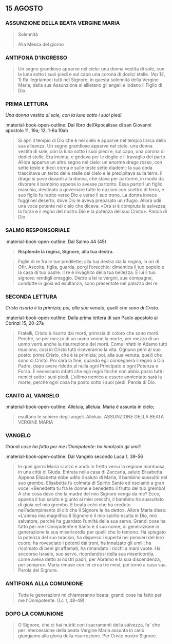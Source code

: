 ## 15 AGOSTO
> 
### ASSUNZIONE DELLA BEATA VERGINE MARIA
> 
> Solennità
> 
> Alla Messa del giorno
> 
### ANTIFONA D'INGRESSO
> Un segno grandioso apparve nel cielo: una donna vestita di sole, con la luna sotto i suoi piedi e sul capo una corona di dodici stelle. (Ap 12, 1)
> Ra llegriamoci tutti nel Signore, in questa solennità della Vergine Maria; della sua Assunzione si allietano gli angeli e lodano il Figlio di Dio.
> 
### PRIMA LETTURA
*Una donna vestita di sole, con la luna sotto i suoi piedi.*

:material-book-open-outline: Dal libro dell’Apocalisse di san Giovanni apostolo
11, 19a; 12, 1-6a.10ab

> Si aprì il tempio di Dio che è nel cielo e apparve nel tempio l’arca della sua alleanza. Un segno grandioso apparve nel cielo: una donna vestita di sole, con la luna sotto i suoi piedi e, sul capo, una corona di dodici stelle. Era incinta, e gridava per le doglie e il travaglio del parto. Allora apparve un altro segno nel cielo: un enorme drago rosso, con sette teste e dieci corna e sulle teste sette diademi; la sua coda trascinava un terzo delle stelle del cielo e le precipitava sulla terra. Il drago si pose davanti alla donna, che stava per partorire, in modo da divorare il bambino appena lo avesse partorito. Essa partorì un figlio maschio, destinato a governare tutte le nazioni con scettro di ferro, e suo figlio fu rapito verso Dio e verso il suo trono. La donna invece fuggì nel deserto, dove Dio le aveva preparato un rifugio. Allora udii una voce potente nel cielo che diceva: «Ora si è compiuta la salvezza, la forza e il regno del nostro Dio e la potenza del suo Cristo». Parola di Dio.
> 
### SALMO RESPONSORIALE
:material-book-open-outline: Dal Salmo 44 (45)

>**Risplende la regina, Signore, alla tua destra.**

> Figlie di re fra le tue predilette;
> alla tua destra sta la regina, in ori di Ofir.
> Ascolta, figlia, guarda, porgi l’orecchio:
> dimentica il tuo popolo e la casa di tuo padre.
> Il re è invaghito della tua bellezza.
> È lui il tuo signore: rendigli omaggio.
> Dietro a lei le vergini, sue compagne,
> condotte in gioia ed esultanza,
> sono presentate nel palazzo del re.
> 
### SECONDA LETTURA
*Cristo risorto è la primizia; poi, alla sua venuta, quelli che sono di Cristo.*

:material-book-open-outline: Dalla prima lettera di san Paolo apostolo ai Corìnzi
15, 20-27a

> Fratelli, Cristo è risorto dai morti, primizia di coloro che sono morti. Perché, se per mezzo di un uomo venne la morte, per mezzo di un uomo verrà anche la risurrezione dei morti. Come infatti in Adamo tutti muoiono, così in Cristo tutti riceveranno la vita. Ognuno però al suo posto: prima Cristo, che è la primizia; poi, alla sua venuta, quelli che sono di Cristo. Poi sarà la fine, quando egli consegnerà il regno a Dio Padre, dopo avere ridotto al nulla ogni Principato e ogni Potenza e Forza. È necessario infatti che egli regni finché non abbia posto tutti i nemici sotto i suoi piedi. L’ultimo nemico a essere annientato sarà la morte, perché ogni cosa ha posto sotto i suoi piedi. Parola di Dio.
> 
### CANTO AL VANGELO
:material-book-open-outline: Alleluia, alleluia.
Maria è assunta in cielo;
> esultano le schiere degli angeli.
> Alleluia. ASSUNZIONE DELLA BEATA VERGINE MARIA
> 
### VANGELO
*Grandi cose ha fatto per me l’Onnipotente: ha innalzato gli umili.*

:material-book-open-outline: Dal Vangelo secondo Luca
1, 39-56

> In quei giorni Maria si alzò e andò in fretta verso la regione montuosa, in una città di Giuda. Entrata nella casa di Zaccarìa, salutò Elisabetta. Appena Elisabetta ebbe udito il saluto di Maria, il bambino sussultò nel suo grembo. Elisabetta fu colmata di Spirito Santo ed esclamò a gran voce: «Benedetta tu fra le donne e benedetto il frutto del tuo grembo! A che cosa devo che la madre del mio Signore venga da me? Ecco, appena il tuo saluto è giunto ai miei orecchi, il bambino ha sussultato di gioia nel mio grembo. E beata colei che ha creduto nell’adempimento di ciò che il Signore le ha detto». Allora Maria disse: «L’anima mia magnifica il Signore e il mio spirito esulta in Dio, mio salvatore, perché ha guardato l’umiltà della sua serva. Grandi cose ha fatto per me l’Onnipotente e Santo è il suo nome; di generazione in generazione la sua misericordia per quelli che lo temono. Ha spiegato la potenza del suo braccio, ha disperso i superbi nei pensieri del loro cuore; ha rovesciato i potenti dai troni, ha innalzato gli umili; ha ricolmato di beni gli affamati, ha rimandato i ricchi a mani vuote. Ha soccorso Israele, suo servo, ricordandosi della sua misericordia, come aveva detto ai nostri padri, per Abramo e la sua discendenza, per sempre». Maria rimase con lei circa tre mesi, poi tornò a casa sua. Parola del Signore.
> 
### ANTIFONA ALLA COMUNIONE
> Tutte le generazioni mi chiameranno beata:  grandi cose ha fatto per me l'Onnipotente. (Lc 1, 48-49)
> 
### DOPO LA COMUNIONE
> O Signore, che ci hai nutriti con i sacramenti della salvezza, fa' che per intercessione della beata Vergine Maria assunta in cielo giungiamo alla gloria della risurrezione. Per Cristo nostro Signore.